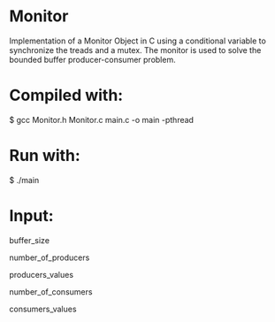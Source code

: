 # Monitor
Implementation of a Monitor Object in C using a conditional variable to synchronize the treads and a mutex. The monitor is used to solve the bounded buffer producer-consumer problem.

# Compiled with:
$ gcc Monitor.h Monitor.c main.c -o main -pthread

# Run with:
$ ./main

# Input:
buffer_size

number_of_producers

producers_values

number_of_consumers

consumers_values
